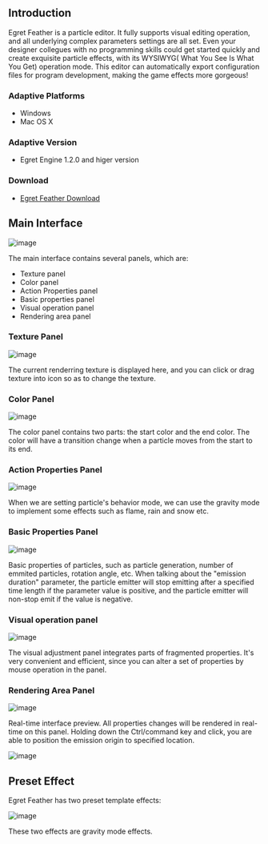 ## Introduction

Egret Feather is a particle editor. It fully supports visual editing operation, and all underlying complex parameters settings are all set. Even your designer collegues with no programming skills could get started quickly and create exquisite particle effects, with its WYSIWYG( What You See Is What You Get) operation mode.  This editor can automatically export configuration files for program development, making the game effects more gorgeous!

### Adaptive Platforms

* Windows
* Mac OS X


### Adaptive Version

* Egret Engine 1.2.0 and higer version

### Download

* [Egret Feather Download](http://www.egret.com/downloads/feather.html)

## Main Interface
![image](2.png)

The main interface contains several panels, which are:

* Texture panel
* Color panel
* Action Properties panel
* Basic properties panel
* Visual operation panel
* Rendering area panel

### Texture Panel

![image](3.png)

The current renderring texture is displayed here, and you can click or drag texture into icon so as to change the texture.

### Color Panel

![image](4.png)

The color panel contains two parts: the start color and the end color. The color will have a transition change when a particle moves from the start to its end.

### Action Properties Panel

![image](5.png)

When we are setting particle's behavior mode, we can use the gravity mode to implement some effects such as flame, rain and snow etc.

### Basic Properties Panel

![image](6.png)

Basic properties of particles, such as particle generation, number of emmited particles, rotation angle, etc. When talking about the  "emission duration" parameter, the particle emitter will stop emitting after a specified time length if the parameter value is positive, and the particle emitter will non-stop emit if the value is negative.


### Visual operation panel

![image](7.png)

The visual adjustment panel integrates parts of fragmented properties. It's very convenient and efficient, since you can alter a set of properties by mouse operation in the panel.

### Rendering Area Panel

![image](8.png)

Real-time interface preview. All properties changes will be rendered in real-time on this panel. Holding down the Ctrl/command key and click, you are able to position the emission origin to specified location.

![image](9.png)

## Preset Effect

Egret Feather has two preset template effects: 

![image](10.png)

These two effects are gravity mode effects.